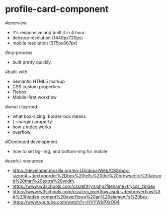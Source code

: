 # profile-card-component


#overview

- it's responsive and built it in 4 hour. 
- dekstop resolution (1440px720px)
- mobile resolution (375px667px)

#my-process
- built pretty quickly.

#built-with
- Semantic HTML5 markup
- CSS custom properties
- Flebox
- Mobile-first workflow

#what i learned
- what box-sizing: border-box means
- ( -margin) property
- how z index works 
- overflow

#Continued development

- how to set bg-img, and bottom-img for mobile

#useful-resources
- https://developer.mozilla.org/en-US/docs/Web/CSS/box-sizing#:~:text=border%2Dbox%20tells%20the%20browser,to%20absorb%20that%20extra%20width.
- https://www.w3schools.com/cssref/tryit.php?filename=trycss_zindex
- https://www.w3schools.com/css/css_overflow.asp#:~:text=overflow%3A%20hidden,content%20overflows%20an%20element's%20box.
- https://www.youtube.com/watch?v=HVYWbPXrO04
